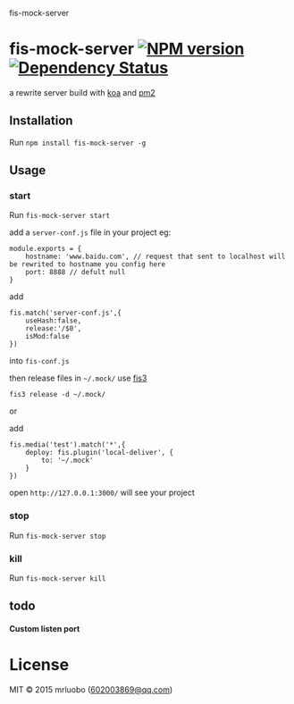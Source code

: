 fis-mock-server


# fis-mock-server [![NPM version][npm-image]][npm-url] [![Dependency Status][daviddm-image]][daviddm-url]


a rewrite server build with [koa](https://github.com/koajs/koa) and [pm2](https://github.com/Unitech/pm2)

## Installation

 Run `npm install fis-mock-server -g`

## Usage

### start
Run `fis-mock-server start`

add a `server-conf.js` file in your project
eg:
```
module.exports = {
    hostname: 'www.baidu.com', // request that sent to localhost will be rewrited to hostname you config here
    port: 8888 // defult null
}
```

add
```
fis.match('server-conf.js',{
    useHash:false,
    release:'/$0',
    isMod:false
})

```
into `fis-conf.js`

then release files in `~/.mock/` use [fis3](https://github.com/fex-team/fis3)

`fis3 release -d ~/.mock/`

or

add
```
fis.media('test').match('*',{
    deploy: fis.plugin('local-deliver', {
        to: '~/.mock'
    }
})
```

open  `http://127.0.0.1:3000/` will see your project

### stop
Run `fis-mock-server stop`

### kill

Run `fis-mock-server kill`

## todo

#### Custom listen port



 # License
 MIT © 2015 mrluobo (602003869@qq.com)

 [npm-image]: https://badge.fury.io/js/fis-mock-server.svg
 [npm-url]: https://www.npmjs.com/package/fis-mock-server
 [daviddm-image]: https://david-dm.org/Mrluobo/fis-mock-server.svg?theme=shields.io
 [daviddm-url]: https://david-dm.org/Mrluobo/fis-mock-server.svg